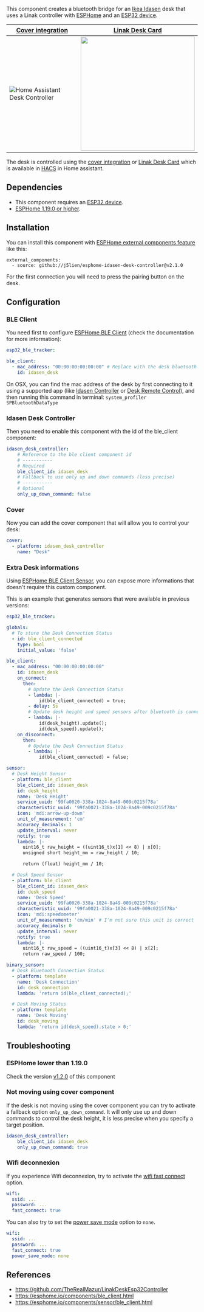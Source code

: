 This component creates a bluetooth bridge for an [Ikea Idasen](https://www.ikea.com/gb/en/p/idasen-desk-sit-stand-brown-dark-grey-s19280958/) desk that uses a Linak controller with [ESPHome](https://esphome.io) and an [ESP32 device](https://esphome.io/devices/esp32.html).

| [Cover integration](https://www.home-assistant.io/integrations/cover/) | [Linak Desk Card](https://github.com/IhorSyerkov/linak-desk-card)                                                              |
| ---------------------------------------------------------------------- | ------------------------------------------------------------------------------------------------------------------------------ |
| ![Home Assistant Desk Controller](ha-desk-controller.png)              | <img src="https://user-images.githubusercontent.com/9998984/107797805-a3a6c800-6d5b-11eb-863a-56ae0343995c.png" width="300" /> |

The desk is controlled using the [cover integration](https://www.home-assistant.io/integrations/cover/) or [Linak Desk Card](https://github.com/IhorSyerkov/linak-desk-card) which is available in [HACS](https://hacs.xyz) in Home assistant.

## Dependencies

* This component requires an [ESP32 device](https://esphome.io/devices/esp32.html).
* [ESPHome 1.19.0 or higher](https://github.com/esphome/esphome/releases).

## Installation

You can install this component with [ESPHome external components feature](https://esphome.io/components/external_components.html) like this:
```
external_components:
  - source: github://j5lien/esphome-idasen-desk-controller@v2.1.0
```

For the first connection you will need to press the pairing button on the desk.

## Configuration

### BLE Client

You need first to configure [ESPHome BLE Client](https://esphome.io/components/ble_client.html) (check the documentation for more information):

```yaml
esp32_ble_tracker:

ble_client:
  - mac_address: "00:00:00:00:00:00" # Replace with the desk bluetooth mac address
    id: idasen_desk
```

On OSX, you can find the mac address of the desk by first connecting to it using a supported app (like [Idasen Controller](https://github.com/DWilliames/idasen-controller-mac) or [Desk Remote Control](https://apps.apple.com/us/app/desk-remote-control/id1509037746)), and then running this command in terminal:
`system_profiler SPBluetoothDataType`

### Idasen Desk Controller

Then you need to enable this component with the id of the ble_client component:

```yaml
idasen_desk_controller:
    # Reference to the ble client component id
    # -----------
    # Required
    ble_client_id: idasen_desk
    # Fallback to use only up and down commands (less precise)
    # -----------
    # Optional
    only_up_down_command: false
```

### Cover

Now you can add the cover component that will allow you to control your desk:

```yaml
cover:
  - platform: idasen_desk_controller
    name: "Desk"
```

### Extra Desk informations

Using [ESPHome BLE Client Sensor](https://esphome.io/components/sensor/ble_client.html), you can expose more informations that doesn't require this custom component.

This is an example that generates sensors that were available in previous versions:

```yaml
esp32_ble_tracker:

globals:
  # To store the Desk Connection Status
  - id: ble_client_connected
    type: bool
    initial_value: 'false'

ble_client:
  - mac_address: "00:00:00:00:00:00"
    id: idasen_desk
    on_connect:
      then:
        # Update the Desk Connection Status
        - lambda: |-
            id(ble_client_connected) = true;
        - delay: 5s
        # Update desk height and speed sensors after bluetooth is connected
        - lambda: |-
            id(desk_height).update();
            id(desk_speed).update();
    on_disconnect:
      then:
        # Update the Desk Connection Status
        - lambda: |-
            id(ble_client_connected) = false;

sensor:
  # Desk Height Sensor
  - platform: ble_client
    ble_client_id: idasen_desk
    id: desk_height
    name: 'Desk Height'
    service_uuid: '99fa0020-338a-1024-8a49-009c0215f78a'
    characteristic_uuid: '99fa0021-338a-1024-8a49-009c0215f78a'
    icon: 'mdi:arrow-up-down'
    unit_of_measurement: 'cm'
    accuracy_decimals: 1
    update_interval: never
    notify: true
    lambda: |-
      uint16_t raw_height = ((uint16_t)x[1] << 8) | x[0];
      unsigned short height_mm = raw_height / 10;

      return (float) height_mm / 10;

  # Desk Speed Sensor
  - platform: ble_client
    ble_client_id: idasen_desk
    id: desk_speed
    name: 'Desk Speed'
    service_uuid: '99fa0020-338a-1024-8a49-009c0215f78a'
    characteristic_uuid: '99fa0021-338a-1024-8a49-009c0215f78a'
    icon: 'mdi:speedometer'
    unit_of_measurement: 'cm/min' # I'm not sure this unit is correct
    accuracy_decimals: 0
    update_interval: never
    notify: true
    lambda: |-
      uint16_t raw_speed = ((uint16_t)x[3] << 8) | x[2];
      return raw_speed / 100;

binary_sensor:
  # Desk Bluetooth Connection Status
  - platform: template
    name: 'Desk Connection'
    id: desk_connection
    lambda: 'return id(ble_client_connected);'

  # Desk Moving Status
  - platform: template
    name: 'Desk Moving'
    id: desk_moving
    lambda: 'return id(desk_speed).state > 0;'
```

## Troubleshooting

### ESPHome lower than 1.19.0

Check the version [v1.2.0](https://github.com/j5lien/esphome-idasen-desk-controller/releases/tag/v1.2.0) of this component

### Not moving using cover component

If the desk is not moving using the cover component you can try to activate a fallback option `only_up_down_command`. It will only use up and down commands to control the desk height, it is less precise when you specify a target position.

```yaml
idasen_desk_controller:
    ble_client_id: idasen_desk
    only_up_down_command: true
```

### Wifi deconnexion

If you experience Wifi deconnexion, try to activate the [wifi fast connect](https://esphome.io/components/wifi.html) option.
```yaml
wifi:
  ssid: ...
  password: ...
  fast_connect: true
```

You can also try to set the [power save mode](https://esphome.io/components/wifi.html?highlight=wifi#power-save-mode) option to `none`.
```yaml
wifi:
  ssid: ...
  password: ...
  fast_connect: true
  power_save_mode: none
```

## References

* https://github.com/TheRealMazur/LinakDeskEsp32Controller
* https://esphome.io/components/ble_client.html
* https://esphome.io/components/sensor/ble_client.html
